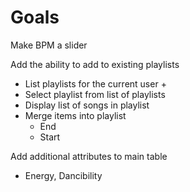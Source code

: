 # Goals

Make BPM a slider

Add the ability to add to existing playlists
* List playlists for the current user + 
* Select playlist from list of playlists
* Display list of songs in playlist
* Merge items into playlist
  * End
  * Start

Add additional attributes to main table
* Energy, Dancibility

